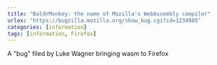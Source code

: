 ```yaml
---
title: "BaldrMonkey: the name of Mozilla's WebAssembly compiler"
urlex: "https://bugzilla.mozilla.org/show_bug.cgi?id=1234985"
categories: [information]
tags: [information, Firefox]
---
```

A "bug" filed by Luke Wagner bringing wasm to Firefox 